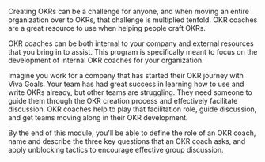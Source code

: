 Creating OKRs can be a challenge for anyone, and when moving an entire organization over to OKRs, that challenge is multiplied tenfold. OKR coaches are a great resource to use when helping people craft OKRs.   

OKR coaches can be both internal to your company and external resources that you bring in to assist.  This program is specifically meant to focus on the development of internal OKR coaches for your organization.  

Imagine you work for a company that has started their OKR journey with Viva Goals.  Your team has had great success in learning how to use and write OKRs already, but other teams are struggling. They need someone to guide them through the OKR creation process and effectively facilitate discussion.  OKR coaches help to play that facilitation role, guide discussion, and get teams moving along in their OKR development. 

By the end of this module, you'll be able to define the role of an OKR coach, name and describe the three key questions that an OKR coach asks, and apply unblocking tactics to encourage effective group discussion.  